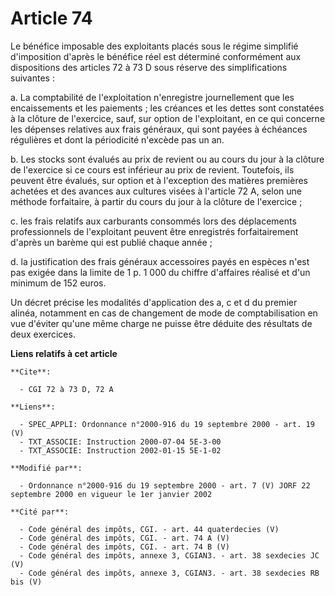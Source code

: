 # Article 74

Le bénéfice imposable des exploitants placés sous le régime simplifié d'imposition d'après le bénéfice réel est déterminé
conformément aux dispositions des articles 72 à 73 D sous réserve des simplifications suivantes :

a. La comptabilité de l'exploitation n'enregistre journellement que les encaissements et les paiements ; les créances et les
dettes sont constatées à la clôture de l'exercice, sauf, sur option de l'exploitant, en ce qui concerne les dépenses
relatives aux frais généraux, qui sont payées à échéances régulières et dont la périodicité n'excède pas un an. 

b. Les stocks sont évalués au prix de revient ou au cours du jour à la clôture de l'exercice si ce cours est inférieur au
prix de revient. Toutefois, ils peuvent être évalués, sur option et à l'exception des matières premières achetées et des
avances aux cultures visées à l'article 72 A, selon une méthode forfaitaire, à partir du cours du jour à la clôture de
l'exercice ;

c. les frais relatifs aux carburants consommés lors des déplacements professionnels de l'exploitant peuvent être enregistrés
forfaitairement d'après un barème qui est publié chaque année ;

d. la justification des frais généraux accessoires payés en espèces n'est pas exigée dans la limite de 1 p. 1 000 du chiffre
d'affaires réalisé et d'un minimum de 152 euros.

Un décret précise les modalités d'application des a, c et d du premier alinéa, notamment en cas de changement de mode de
comptabilisation en vue d'éviter qu'une même charge ne puisse être déduite des résultats de deux exercices.

**Liens relatifs à cet article**

	**Cite**:

	  - CGI 72 à 73 D, 72 A

	**Liens**:

	  - SPEC_APPLI: Ordonnance n°2000-916 du 19 septembre 2000 - art. 19 (V)
	  - TXT_ASSOCIE: Instruction 2000-07-04 5E-3-00
	  - TXT_ASSOCIE: Instruction 2002-01-15 5E-1-02

	**Modifié par**:

	  - Ordonnance n°2000-916 du 19 septembre 2000 - art. 7 (V) JORF 22 septembre 2000 en vigueur le 1er janvier 2002

	**Cité par**:

	  - Code général des impôts, CGI. - art. 44 quaterdecies (V)
	  - Code général des impôts, CGI. - art. 74 A (V)
	  - Code général des impôts, CGI. - art. 74 B (V)
	  - Code général des impôts, annexe 3, CGIAN3. - art. 38 sexdecies JC (V)
	  - Code général des impôts, annexe 3, CGIAN3. - art. 38 sexdecies RB bis (V)
